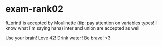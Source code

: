# exam-rank02

ft_printf is accepted by Moulinette (tip: pay attention on variables types! I know what I'm saying haha)
inter and union are accepted as well

Use your brain! Love 42! Drink water! Be brave! <3
